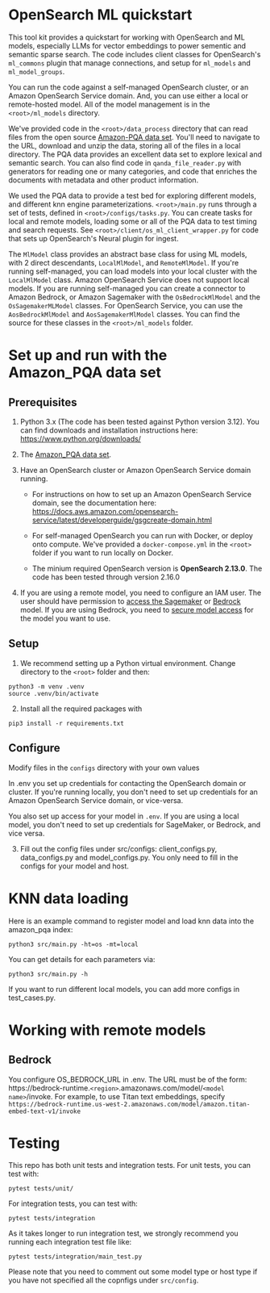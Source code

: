 # OpenSearch ML quickstart

This tool kit provides a quickstart for working with OpenSearch and ML models, especially LLMs for vector embeddings to power sementic and semantic sparse search. The code includes client classes for OpenSearch's `ml_commons` plugin that manage connections, and setup for `ml_models` and `ml_model_groups`. 

You can run the code against a self-managed OpenSearch cluster, or an Amazon OpenSearch Service domain. And, you can use either a local or remote-hosted model. All of the model management is in the `<root>/ml_models` directory.

We've provided code in the `<root>/data_process` directory that can read files from the open source [Amazon-PQA data set](https://registry.opendata.aws/amazon-pqa/). You'll need to navigate to the URL, download and unzip the data, storing all of the files in a local directory. The PQA data provides an excellent data set to explore lexical and semantic search. You can also find code in `qanda_file_reader.py` with generators for reading one or many categories, and code that enriches the documents with metadata and other product information.

We used the PQA data to provide a test bed for exploring different models, and different knn engine parameterizations. `<root>/main.py` runs through a set of tests, defined in `<root>/configs/tasks.py`. You can create tasks for local and remote models, loading some or all of the PQA data to test timing and search requests. See `<root>/client/os_ml_client_wrapper.py` for code that sets up OpenSearch's Neural plugin for ingest.

The `MlModel` class provides an abstract base class for using ML models, with 2 direct descendants, `LocalMlModel`, and `RemoteMlModel`. If you're running self-managed, you can load models into your local cluster with the `LocalMlModel` class. Amazon OpenSearch Service does not support local models. If you are running self-managed you can create a connector to Amazon Bedrock, or Amazon Sagemaker with the `OsBedrockMlModel` and the `OsSagemakerMLModel` classes. For OpenSearch Service, you can use the `AosBedrockMlModel` and `AosSagemakerMlModel` classes. You can find the source for these classes in the `<root>/ml_models` folder.

# Set up and run with the Amazon_PQA data set

## Prerequisites

1. Python 3.x (The code has been tested against Python version 3.12). You can find downloads and installation instructions here: https://www.python.org/downloads/

1. The [Amazon_PQA data set](https://registry.opendata.aws/amazon-pqa/).

1. Have an OpenSearch cluster or Amazon OpenSearch Service domain running. 

    - For instructions on how to set up an Amazon OpenSearch Service domain, see the documentation here: https://docs.aws.amazon.com/opensearch-service/latest/developerguide/gsgcreate-domain.html
    
    - For self-managed OpenSearch you can run with Docker, or deploy onto compute. We've provided a `docker-compose.yml` in the `<root>` folder if you want to run locally on Docker. 
    
    - The minium required OpenSearch version is **OpenSearch 2.13.0**. The code has been tested through version 2.16.0

2. If you are using a remote model, you need to configure an IAM user. The user should have permission to [access the Sagemaker](https://docs.aws.amazon.com/sagemaker/latest/dg/security-iam.html) or [Bedrock](https://docs.aws.amazon.com/bedrock/latest/userguide/security_iam_id-based-policy-examples.html) model. If you are using Bedrock, you need to [secure model access](https://docs.aws.amazon.com/bedrock/latest/userguide/model-access.html) for the model you want to use.

## Setup

1. We recommend setting up a Python virtual environment. Change directory to the `<root>` folder and then:

```
python3 -m venv .venv
source .venv/bin/activate
```

2. Install all the required packages with 

```
pip3 install -r requirements.txt
```

## Configure

Modify files in the `configs` directory with your own values

In .env you set up credentials for contacting the OpenSearch domain or cluster. If you're running locally, you don't need to set up credentials for an Amazon OpenSearch Service domain, or vice-versa. 

You also set up access for your model in `.env`. If you are using a local model, you don't need to set up credentials for SageMaker, or Bedrock, and vice versa.

3. Fill out the config files under src/configs: client_configs.py, data_configs.py and model_configs.py. You only need to fill in the configs for your model and host.


# KNN data loading

Here is an example command to register model and load knn data into the amazon_pqa index:

```
python3 src/main.py -ht=os -mt=local
```

You can get details for each parameters via:

```
python3 src/main.py -h
```

If you want to run different local models, you can add more configs in test_cases.py.

# Working with remote models

## Bedrock

You configure OS_BEDROCK_URL in .env. The URL must be of the form: https://bedrock-runtime.`<region>`.amazonaws.com/model/`<model name>`/invoke. For example, to use Titan text embeddings, specify `https://bedrock-runtime.us-west-2.amazonaws.com/model/amazon.titan-embed-text-v1/invoke`

# Testing

This repo has both unit tests and integration tests. For unit tests, you can test with:

```
pytest tests/unit/
```

For integration tests, you can test with:

```
pytest tests/integration
```

As it takes longer to run integration test, we strongly recommend you running each integration test file like:

```
pytest tests/integration/main_test.py
```

Please note that you need to comment out some model type or host type if you have not specified all the copnfigs under `src/config`.

